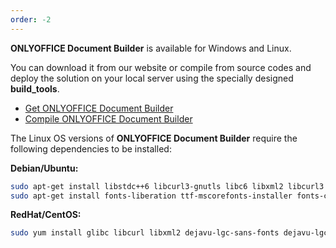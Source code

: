 ```yaml
---
order: -2
---
```


**ONLYOFFICE Document Builder** is available for Windows and Linux.

You can download it from our website or compile from source codes and deploy the solution on your local server using the specially designed **build\_tools**.

- [Get ONLYOFFICE Document Builder](https://www.onlyoffice.com/download-builder.aspx?from=api)
- [Compile ONLYOFFICE Document Builder](https://helpcenter.onlyoffice.com/installation/docs-community-compile-document-builder.aspx?from=api)

The Linux OS versions of **ONLYOFFICE Document Builder** require the following dependencies to be installed:

**Debian/Ubuntu:**

```sh
sudo apt-get install libstdc++6 libcurl3-gnutls libc6 libxml2 libcurl3 fonts-dejavu fonts-opensymbol
sudo apt-get install fonts-liberation ttf-mscorefonts-installer fonts-crosextra-carlito
```

**RedHat/CentOS:**

```sh
sudo yum install glibc libcurl libxml2 dejavu-lgc-sans-fonts dejavu-lgc-sans-mono-fonts dejavu-lgc-serif-fonts dejavu-sans-fonts dejavu-sans-mono-fonts dejavu-serif-fonts libreoffice-opensymbol-fonts
```
